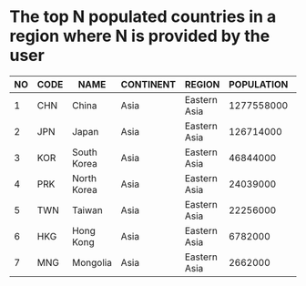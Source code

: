 # The top N populated countries in a region where N is provided by the user
| NO | CODE | NAME | CONTINENT | REGION | POPULATION |                    CAPITAL |
| --- | --- | --- | --- | --- | --- | --- |
| 1 | CHN | China | Asia | Eastern Asia | 1277558000 | Peking |
| 2 | JPN | Japan | Asia | Eastern Asia | 126714000 | Tokyo |
| 3 | KOR | South Korea | Asia | Eastern Asia | 46844000 | Seoul |
| 4 | PRK | North Korea | Asia | Eastern Asia | 24039000 | Pyongyang |
| 5 | TWN | Taiwan | Asia | Eastern Asia | 22256000 | Taipei |
| 6 | HKG | Hong Kong | Asia | Eastern Asia | 6782000 | Victoria |
| 7 | MNG | Mongolia | Asia | Eastern Asia | 2662000 | Ulan Bator |
